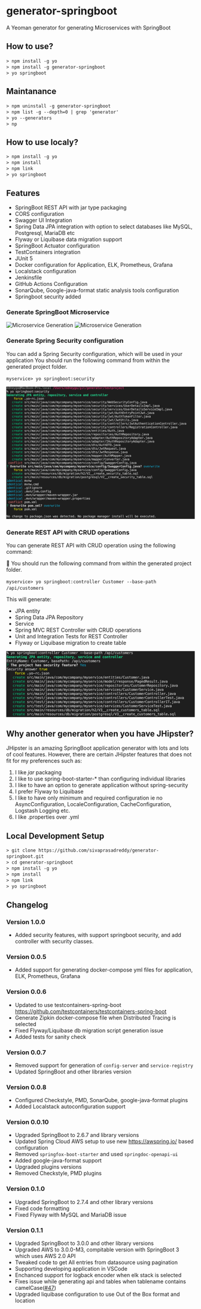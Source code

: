 # generator-springboot
A Yeoman generator for generating Microservices with SpringBoot

## How to use?

```
> npm install -g yo
> npm install -g generator-springboot
> yo springboot
```

## Maintanance
```
> npm uninstall -g generator-springboot
> npm list -g --depth=0 | grep 'generator'
> yo --generators
> np
```

## How to use localy?

```
> npm install -g yo
> npm install 
> npm link
> yo springboot
```


## Features

* SpringBoot REST API with jar type packaging
* CORS configuration
* Swagger UI Integration
* Spring Data JPA integration with option to select databases like MySQL, Postgresql, MariaDB etc
* Flyway or Liquibase data migration support
* SpringBoot Actuator configuration
* TestContainers integration
* JUnit 5 
* Docker configuration for Application, ELK, Prometheus, Grafana
* Localstack configuration
* Jenkinsfile
* GitHub Actions Configuration
* SonarQube, Google-java-format static analysis tools configuration
* Springboot security added


### Generate SpringBoot Microservice

![Microservice Generation](docs/server-generation-1.png)
![Microservice Generation](docs/server-generation-2.png)


### Generate Spring Security configuration
You can add a Spring Security configuration, which will be used in your application
You should run the following command from within the generated project folder. 

`myservice> yo springboot:security`

![Security Generation](docs/server-generation-4.png)



### Generate REST API with CRUD operations
You can generate REST API with CRUD operation using the following command:

:high_brightness: You should run the following command from within the generated project folder. 

`myservice> yo springboot:controller Customer --base-path /api/customers`

This will generate:
* JPA entity
* Spring Data JPA Repository
* Service
* Spring MVC REST Controller with CRUD operations
* Unit and Integration Tests for REST Controller
* Flyway or Liquibase migration to create table

![CRUD Generation](docs/server-generation-3.png)


## Why another generator when you have JHipster?
JHipster is an amazing SpringBoot application generator with lots and lots of cool features.
However, there are certain JHipster features that does not fit for my preferences such as:

1. I like *jar* packaging
2. I like to use spring-boot-starter-* than configuring individual libraries
3. I like to have an option to generate application without spring-security
4. I prefer Flyway to Liquibase
5. I like to have only minimum and required configuration ie no AsyncConfiguration, LocaleConfiguration, CacheConfiguration, Logstash Logging etc.
6. I like .properties over .yml

## Local Development Setup

```
> git clone https://github.com/sivaprasadreddy/generator-springboot.git
> cd generator-springboot
> npm install -g yo
> npm install 
> npm link
> yo springboot
```

## Changelog

### Version 1.0.0
* Added security features, with support springboot security, and add controller with security classes.


### Version 0.0.5
* Added support for generating docker-compose yml files for application, ELK, Prometheus, Grafana

### Version 0.0.6
* Updated to use testcontainers-spring-boot https://github.com/testcontainers/testcontainers-spring-boot
* Generate Zipkin docker-compose file when Distributed Tracing is selected
* Fixed Flyway/Liquibase db migration script generation issue
* Added tests for sanity check

### Version 0.0.7
* Removed support for generation of `config-server` and `service-registry`
* Updated SpringBoot and other libraries version

### Version 0.0.8
* Configured Checkstyle, PMD, SonarQube, google-java-format plugins
* Added Localstack autoconfiguration support

### Version 0.0.10
* Upgraded SpringBoot to 2.6.7 and library versions
* Updated Spring Cloud AWS setup to use new https://awspring.io/ based configuration
* Removed `springfox-boot-starter` and used `springdoc-openapi-ui`
* Added google-java-format support
* Upgraded plugins versions
* Removed Checkstyle, PMD plugins

### Version 0.1.0
* Upgraded SpringBoot to 2.7.4 and other library versions
* Fixed code formatting
* Fixed Flyway with MySQL and MariaDB issue

### Version 0.1.1
* Upgraded SpringBoot to 3.0.0 and other library versions
* Upgraded AWS to 3.0.0-M3, compitable version with SpringBoot 3 which uses AWS 2.0 API
* Tweaked code to get All entries from datasource using pagination
* Supporting developing application in VSCode
* Enchanced support for logback encoder when elk stack is selected
* Fixes issue while generating api and tables when tablename contains camelCase([#47](https://github.com/sivaprasadreddy/generator-springboot/issues/47))
* Upgraded liquibase configuration to use Out of the Box format and location

